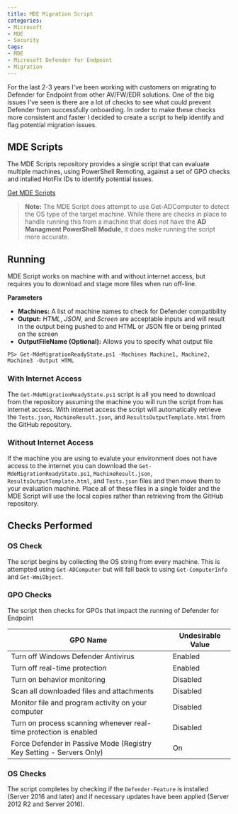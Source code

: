 ```yaml
---
title: MDE Migration Script
categories:
- Microsoft
- MDE
- Security
tags:
- MDE
- Microsoft Defender for Endpoint
- Migration
---
```

For the last 2-3 years I've been working with customers on migrating to Defender for Endpoint from other AV/FW/EDR solutions. One of the big issues I've seen is there are a lot of checks to see what could prevent Defender from successfully onboarding. In order to make these checks more consistent and faster I decided to create a script to help identify and flag potential migration issues.
<!--more-->

## MDE Scripts

The MDE Scripts repository provides a single script that can evaluate multiple machines, using PowerShell Remoting, against a set of GPO checks and intalled HotFix IDs to identify potential issues.

[Get MDE Scripts](https://github.com/dmcwee/MDEScripts)

> **Note:**
> The MDE Script does attempt to use Get-ADComputer to detect the OS type of the target machine. While there are checks in place to handle running this from a machine that does not have the **AD Managment PowerShell Module**, it does make running the script more accurate.

## Running

MDE Script works on machine with and without internet access, but requires you to download and stage more files when run off-line.

**Parameters**
- **Machines:** A list of machine names to check for Defender compatibility
- **Output:** *HTML*, *JSON*, and *Screen* are acceptable inputs and will result in the output being pushed to and HTML or JSON file or being printed on the screen
- **OutputFileName (Optional):** Allows you to specify what output file

```shell
PS> Get-MdeMigrationReadyState.ps1 -Machines Machine1, Machine2, Machine3 -Output HTML
```

### With Internet Access

The `Get-MdeMigrationReadyState.ps1` script is all you need to download from the repository assuming the machine you will run the script from has internet access. With internet access the script will automatically retrieve the `Tests.json`, `MachineResult.json`, and `ResultsOutputTemplate.html` from the GitHub repository.

### Without Internet Access

If the machine you are using to evalute your environment does not have access to the internet you can download the `Get-MdeMigrationReadyState.ps1`, `MachineResult.json`, `ResultsOutputTemplate.html`, and `Tests.json` files and then move them to your evaluation machine. Place all of these files in a single folder and the MDE Script will use the local copies rather than retrieving from the GitHub repository.

## Checks Performed

### OS Check

The script begins by collecting the OS string from every machine. This is attempted using `Get-ADComputer` but will fall back to using `Get-ComputerInfo` and `Get-WmiObject`.

### GPO Checks

The script then checks for GPOs that impact the running of Defender for Endpoint

|GPO Name|Undesirable Value|
|---|---|
|Turn off Windows Defender Antivirus|Enabled|
|Turn off real-time protection|Enabled|
|Turn on behavior monitoring|Disabled|
|Scan all downloaded files and attachments|Disabled|
|Monitor file and program activity on your computer|Disabled|
|Turn on process scanning whenever real-time protection is enabled|Disabled|
|Force Defender in Passive Mode (Registry Key Setting - Servers Only)|On|

### OS Checks

The script completes by checking if the `Defender-Feature` is installed (Server 2016 and later) and if necessary updates have been applied (Server 2012 R2 and Server 2016).
